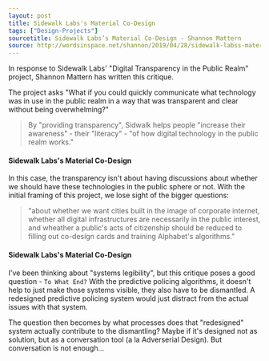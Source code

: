 ```yaml
---
layout: post
title: Sidewalk Labs's Material Co-Design
tags: ["Design-Projects"]
sourcetitle: Sidewalk Labs’s Material Co-Design - Shannon Mattern
source: http://wordsinspace.net/shannon/2019/04/28/sidewalk-labss-material-co-design/
---
```


In response to Sidewalk Labs' "Digital Transparency in the Public Realm" project, Shannon Mattern has written this critique.

The project asks "What if you could quickly communicate what technology was in use in the public realm in a way that was transparent and clear without being overwhelming?"

> By "providing transparency", Sidwalk helps people "increase their awareness" - their "literacy" - "of how digital technology in the public realm works."

#### Sidewalk Labs's Material Co-Design
In this case, the transparency isn't about having discussions about whether we should have these technologies in the public sphere or not. With the initial framing of this project, we lose sight of the bigger questions:
> "about whether we want cities built in the image of corporate internet, whether all digital infrastructures are necessarily in the public interest, and wheather a public's acts of citizenship should be reduced to filling out co-design cards and training Alphabet's algorithms."

#### Sidewalk Labs's Material Co-Design

I've been thinking about "systems legibility", but this critique poses a good question - `To What End?` With the predictive policing algorithms, it doesn't help to just make those systems visible, they also have to be dismantled. A redesigned predictive policing system would just distract from the actual issues with that system.

The question then becomes by what processes does that "redesigned" system actually contribute to the dismantling? Maybe if it's designed not as solution, but as a conversation tool (a la Adverserial Design). But conversation is not enough...
